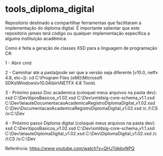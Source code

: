 # tools_diploma_digital
Repositório destinado a compartilhar ferramentas que facilitaram a implementação do diploma digital. É importante salientar que este repositório jamais terá código ou qualquer implementação específica a alguma instituição acadêmica.



Como é feita a geração de classes XSD para a linguagem de programação C#:

1 - Abrir cmd

2 - Caminhar até a pasta(pode ser que a versão seja diferente [v10.0, netfx 4.8, etc~]):
     cd C:\Program Files (x86)\Microsoft SDKs\Windows\v10.0A\bin\NETFX 4.8 Tools\
     
3 - Próximo passo Doc academica (coloquei meus arquivos na pasta dev):
    xsd C:\Dev\tiposBasicos_v1.02.xsd C:\Dev\xmldsig-core-schema_v1.1.xsd  C:\Dev\leiauteDocumentacaoAcademicaRegistroDiplomaDigital_v1.02.xsd C:\Dev\DocumentacaoAcademicaRegistroDiplomaDigital_v1.02.xsd /c /l:CS /o:C:\Dev

4 - Próximo passo Diploma digital (coloquei meus arquivos na pasta dev):
  xsd C:\Dev\tiposBasicos_v1.02.xsd C:\Dev\xmldsig-core-schema_v1.1.xsd  C:\Dev\leiauteDiplomaDigital_v1.02.xsd C:\Dev\DiplomaDigital_v1.02.xsd /c /l:CS /o:C:\Dev

Referência:
https://www.youtube.com/watch?v=QHJTdebvNPQ
